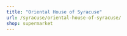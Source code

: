 ```yaml
---
title: "Oriental House of Syracuse"
url: /syracuse/oriental-house-of-syracuse/
shop: supermarket
---
```

